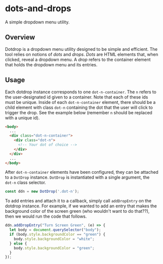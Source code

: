 # dots-and-drops

A simple dropdown menu utility.

## Overview

Dotdrop is a dropdown menu utility designed to be simple and efficient. The 
tool relies on notions of *dots* and *drops*. *Dots* are HTML elements
that, when clicked, reveal a dropdown menu. A *drop* refers to the container
element that holds the dropdown menu and its entries.

## Usage

Each dotdrop instance corresponds to one ```dot-n-container```. The ```n``` 
refers to the user-designated id given to a container. Note that each of
these ids must be unique. Inside of each ```dot-n-container``` element, there 
should be a child element with class ```dot-n``` containing the dot that the 
user will click to trigger the drop. See the example below (remember ```n``` 
should be replaced with a unique id).

```html
<body>
  ...
  <div class="dot-n-container">
    <div class="dot-n">
      <!-- Your dot of choice -->
    </div>
  </div>
  ...
</body>
```

After ```dot-n-container``` elements have been configured, they can be attached
to a ```DotDrop``` instance. ```DotDrop``` is instantiated with a single
argument, the ```dot-n``` class selector.

```javascript
const ddn = new DotDrop('.dot-n');
```

To add entries and attach it to a callback, simply call ```addDropEntry``` on 
the dotdrop instance. For example, if we wanted to add an entry that makes the
background color of the screen green (who wouldn't want to do that??), then
we would run the code that follows.

```javascript
ddn.addDropEntry("Turn Screen Green", (e) => {
  let body = document.querySelector("body");
  if (body.style.backgroundColor == "green") {
    body.style.backgroundColor = "white";
  } else {
    body.style.backgroundColor = "green";
  }
});
```

